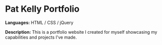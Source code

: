 # Pat Kelly Portfolio
**Languages:** HTML / CSS / jQuery

**Description:** This is a portfolio website I created for myself showcasing my capabilities and projects I've made.
